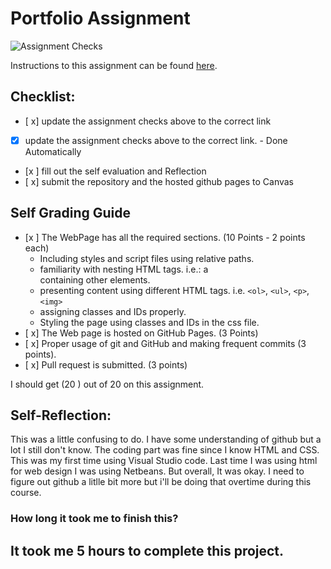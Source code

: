 Portfolio Assignment
==========================================
![Assignment Checks](https://s///github.com/IT3049C-Students/1-online-portfolio-turnbopd/workflows/Assignment%20Checks/badge.svg)

Instructions to this assignment can be found [here](https://it3049c.github.io/Material/Assignments/1.Online_Portfolio/).
## Checklist:
- [ x] update the assignment checks above to the correct link
- [x] update the assignment checks above to the correct link. - Done Automatically
- [x ] fill out the self evaluation and Reflection
- [ x] submit the repository and the hosted github pages to Canvas

## Self Grading Guide
<!--- put an x in each of the completed sections below .. e.g. [x] Task 1 --->

- [x ] The WebPage has all the required sections. (10 Points - 2 points each)
  - Including styles and script files using relative paths.
  - familiarity with nesting HTML tags. i.e.: a <div> containing other elements.
  - presenting content using different HTML tags. i.e. `<ol>`, `<ul>`, `<p>`, `<img>`
  - assigning classes and IDs properly.
  - Styling the page using classes and IDs in the css file.
- [ x] The Web page is hosted on GitHub Pages. (3 Points)
- [ x] Proper usage of git and GitHub and making frequent commits (3 points).
- [ x] Pull request is submitted. (3 points)

<!--- Update the following line with your grade --->
I should get (20 ) out of 20 on this assignment.

## Self-Reflection:
This was a little confusing to do. I have some understanding of github but a lot I still don't know. The coding part was fine since I know HTML and CSS. This was my first time using Visual Studio code. Last time I was using html for web design I was using Netbeans. But overall, It was okay. I need to figure out github a litlle bit more but i'll be doing that overtime during this course.

### How long it took me to finish this?
It took me 5 hours to complete this project.
-----------------------

